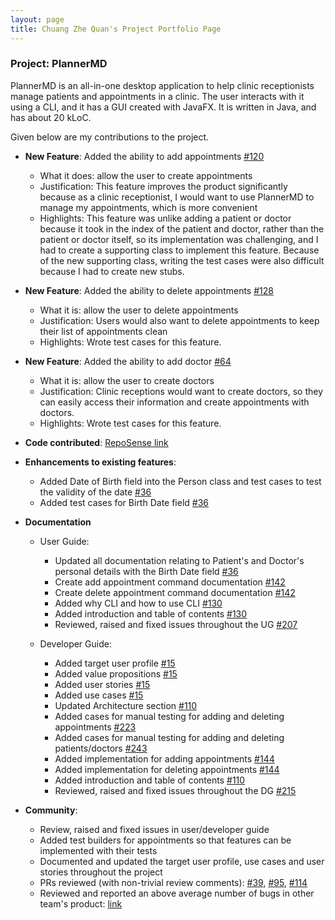 ```yaml
---
layout: page
title: Chuang Zhe Quan's Project Portfolio Page
---
```


### Project: PlannerMD

PlannerMD is an all-in-one desktop application to help clinic receptionists manage patients and appointments in a clinic. The user interacts with it using a CLI, and it has a GUI created with JavaFX. It is written in Java, and has about 20 kLoC.

Given below are my contributions to the project.
* **New Feature**: Added the ability to add appointments [#120](https://github.com/AY2122S1-CS2103T-T11-3/tp/pull/120)
  * What it does: allow the user to create appointments 
  * Justification: This feature improves the product significantly because as a clinic receptionist, I would want to use 
  PlannerMD to manage my appointments, which is more convenient
  * Highlights: This feature was unlike adding a patient or doctor because it took in the index of the patient and doctor, rather than the patient or doctor itself,
  so its implementation was challenging, and I had to create a supporting class to implement this feature. Because of the new supporting class,
    writing the test cases were also difficult because I had to create new stubs.
* **New Feature**: Added the ability to delete appointments [#128](https://github.com/AY2122S1-CS2103T-T11-3/tp/pull/128)
  * What it is: allow the user to delete appointments
  * Justification: Users would also want to delete appointments to keep their list of appointments clean
  * Highlights: Wrote test cases for this feature.
* **New Feature**: Added the ability to add doctor [#64](https://github.com/AY2122S1-CS2103T-T11-3/tp/pull/64)
  * What it is: allow the user to create doctors
  * Justification: Clinic receptions would want to create doctors, so they can easily access their information and create appointments with doctors.
  * Highlights: Wrote test cases for this feature.
  
* **Code contributed**: [RepoSense link](https://nus-cs2103-ay2122s1.github.io/tp-dashboard/?search=chuangzhequan&sort=groupTitle&sortWithin=title&timeframe=commit&mergegroup=&groupSelect=groupByRepos&breakdown=true&checkedFileTypes=docs~functional-code~test-code~other&since=2021-09-17&tabOpen=true&tabAuthor=ChuangZheQuan&tabRepo=AY2122S1-CS2103T-T11-3%2Ftp%5Bmaster%5D&authorshipIsMergeGroup=false&authorshipFileTypes=docs~functional-code~test-code&authorshipIsBinaryFileTypeChecked=false&tabType=authorship)

* **Enhancements to existing features**:
  * Added Date of Birth field into the Person class and test cases to test the validity of the date [#36](https://github.com/AY2122S1-CS2103T-T11-3/tp/pull/36) 
  * Added test cases for Birth Date field [#36](https://github.com/AY2122S1-CS2103T-T11-3/tp/pull/36)

* **Documentation**
  * User Guide:
    * Updated all documentation relating to Patient's and Doctor's personal details with the Birth Date field [#36](https://github.com/AY2122S1-CS2103T-T11-3/tp/pull/36)
    * Create add appointment command documentation [#142](https://github.com/AY2122S1-CS2103T-T11-3/tp/pull/142)
    * Create delete appointment command documentation [#142](https://github.com/AY2122S1-CS2103T-T11-3/tp/pull/142)
    * Added why CLI and how to use CLI [#130](https://github.com/AY2122S1-CS2103T-T11-3/tp/pull/130)
    * Added introduction and table of contents [#130](https://github.com/AY2122S1-CS2103T-T11-3/tp/pull/130)
    * Reviewed, raised and fixed issues throughout the UG [#207](https://github.com/AY2122S1-CS2103T-T11-3/tp/pull/207)
    
  * Developer Guide:
    * Added target user profile [#15](https://github.com/AY2122S1-CS2103T-T11-3/tp/pull/15)
    * Added value propositions [#15](https://github.com/AY2122S1-CS2103T-T11-3/tp/pull/15)
    * Added user stories [#15](https://github.com/AY2122S1-CS2103T-T11-3/tp/pull/15)
    * Added use cases [#15](https://github.com/AY2122S1-CS2103T-T11-3/tp/pull/15)
    * Updated Architecture section [#110](https://github.com/AY2122S1-CS2103T-T11-3/tp/pull/110)
    * Added cases for manual testing for adding and deleting appointments [#223](https://github.com/AY2122S1-CS2103T-T11-3/tp/pull/223)
    * Added cases for manual testing for adding and deleting patients/doctors [#243](https://github.com/AY2122S1-CS2103T-T11-3/tp/pull/243)
    * Added implementation for adding appointments [#144](https://github.com/AY2122S1-CS2103T-T11-3/tp/pull/144)
    * Added implementation for deleting appointments [#144](https://github.com/AY2122S1-CS2103T-T11-3/tp/pull/144)
    * Added introduction and table of contents [#110](https://github.com/AY2122S1-CS2103T-T11-3/tp/pull/110)
    * Reviewed, raised and fixed issues throughout the DG [#215](https://github.com/AY2122S1-CS2103T-T11-3/tp/pull/215)
  
* **Community**:
    * Review, raised and fixed issues in user/developer guide
    * Added test builders for appointments so that features can be implemented with their tests
    * Documented and updated the target user profile, use cases and user stories throughout the project
    * PRs reviewed (with non-trivial review comments): [#39](https://github.com/AY2122S1-CS2103T-T11-3/tp/pull/39), [#95](https://github.com/AY2122S1-CS2103T-T11-3/tp/pull/95), [#114](https://github.com/AY2122S1-CS2103T-T11-3/tp/pull/114)
    * Reviewed and reported an above average number of bugs in other team's product: [link](https://github.com/chuangzhequan/ped/issues)
